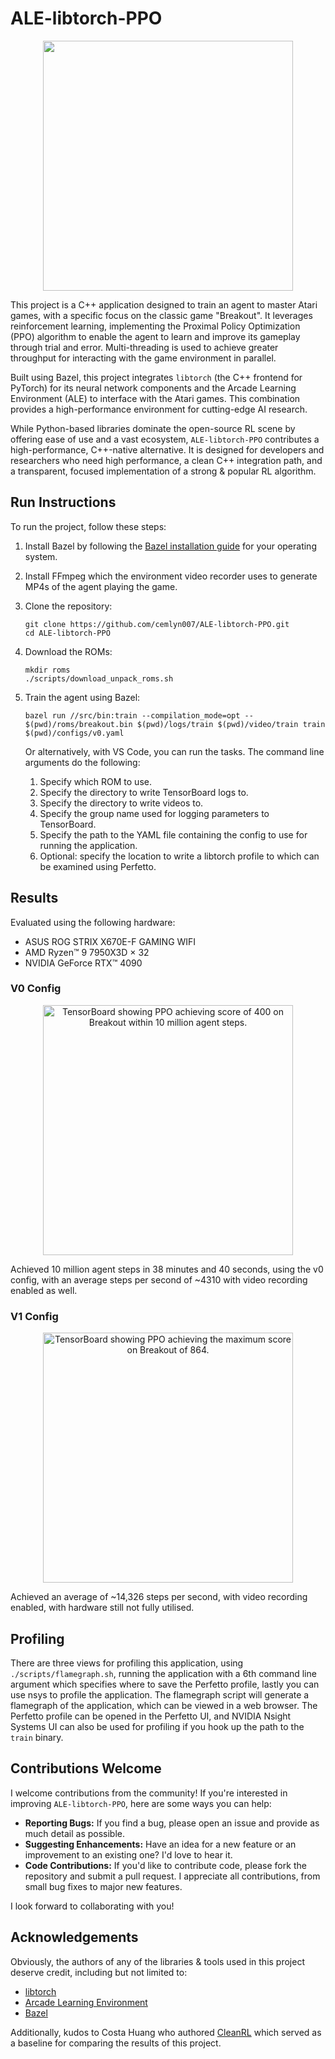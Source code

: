 # ALE-libtorch-PPO

<p align="center"><a href="https://youtu.be/MQsjzNbIrsQ"><img src="https://github.com/user-attachments/assets/f8b027b6-2294-4142-8fad-549f830d48a3" width="400"></a></p>

This project is a C++ application designed to train an agent to master Atari games, with a specific focus on the classic game "Breakout". It leverages reinforcement learning, implementing the Proximal Policy Optimization (PPO) algorithm to enable the agent to learn and improve its gameplay through trial and error. Multi-threading is used to achieve greater throughput for interacting with the game environment in parallel.

Built using Bazel, this project integrates `libtorch` (the C++ frontend for PyTorch) for its neural network components and the Arcade Learning Environment (ALE) to interface with the Atari games. This combination provides a high-performance environment for cutting-edge AI research.

While Python-based libraries dominate the open-source RL scene by offering ease of use and a vast ecosystem, `ALE-libtorch-PPO` contributes a high-performance, C++-native alternative. It is designed for developers and researchers who need high performance, a clean C++ integration path, and a transparent, focused implementation of a strong & popular RL algorithm.

## Run Instructions
To run the project, follow these steps:

1. Install Bazel by following the [Bazel installation guide](https://bazel.build/install) for your operating system.

2. Install FFmpeg which the environment video recorder uses to generate MP4s of the agent playing the game.

3. Clone the repository:
   ```shell
   git clone https://github.com/cemlyn007/ALE-libtorch-PPO.git
   cd ALE-libtorch-PPO
   ```

4. Download the ROMs:
   ```shell
   mkdir roms
   ./scripts/download_unpack_roms.sh
   ```

5. Train the agent using Bazel:
   ```shell
   bazel run //src/bin:train --compilation_mode=opt -- $(pwd)/roms/breakout.bin $(pwd)/logs/train $(pwd)/video/train train $(pwd)/configs/v0.yaml
   ```
   Or alternatively, with VS Code, you can run the tasks. The command line arguments do the following:
   1. Specify which ROM to use.
   2. Specify the directory to write TensorBoard logs to.
   3. Specify the directory to write videos to.
   4. Specify the group name used for logging parameters to TensorBoard.
   5. Specify the path to the YAML file containing the config to use for running the application.
   6. Optional: specify the location to write a libtorch profile to which can be examined using Perfetto.
  
## Results
Evaluated using the following hardware:
* ASUS ROG STRIX X670E-F GAMING WIFI
* AMD Ryzen™ 9 7950X3D × 32
* NVIDIA GeForce RTX™ 4090

### V0 Config
<p align="center"><img width="400" alt="TensorBoard showing PPO achieving score of 400 on Breakout within 10 million agent steps." src="https://github.com/user-attachments/assets/2b83c03f-95a5-4185-bbb3-e84a2848012c" /></p>
Achieved 10 million agent steps in 38 minutes and 40 seconds, using the v0 config, with an average steps per second of ~4310 with video recording enabled as well.

### V1 Config
<p align="center"><img width="400" alt="TensorBoard showing PPO achieving the maximum score on Breakout of 864." src="https://github.com/user-attachments/assets/01a93c11-a96a-4975-b3f3-4743591b8a4a" /></p>
Achieved an average of ~14,326 steps per second, with video recording enabled, with hardware still not fully utilised.

## Profiling
There are three views for profiling this application, using `./scripts/flamegraph.sh`, running the application with a 6th command line argument which specifies where to save the Perfetto profile, lastly you can use nsys to profile the application. The flamegraph script will generate a flamegraph of the application, which can be viewed in a web browser. The Perfetto profile can be opened in the Perfetto UI, and NVIDIA Nsight Systems UI can also be used for profiling if you hook up the path to the `train` binary.

## Contributions Welcome

I welcome contributions from the community! If you're interested in improving `ALE-libtorch-PPO`, here are some ways you can help:

*   **Reporting Bugs:** If you find a bug, please open an issue and provide as much detail as possible.
*   **Suggesting Enhancements:** Have an idea for a new feature or an improvement to an existing one? I'd love to hear it.
*   **Code Contributions:** If you'd like to contribute code, please fork the repository and submit a pull request. I appreciate all contributions, from small bug fixes to major new features.

I look forward to collaborating with you!

## Acknowledgements

Obviously, the authors of any of the libraries & tools used in this project deserve credit, including but not limited to:
*   [libtorch](https://pytorch.org/cppdocs/)
*   [Arcade Learning Environment](https://github.com/Farama-Foundation/Arcade-Learning-Environment)
*   [Bazel](https://bazel.build/)

Additionally, kudos to Costa Huang who authored [CleanRL](https://github.com/vwxyzjn/cleanrl) which served as a baseline for comparing the results of this project.
